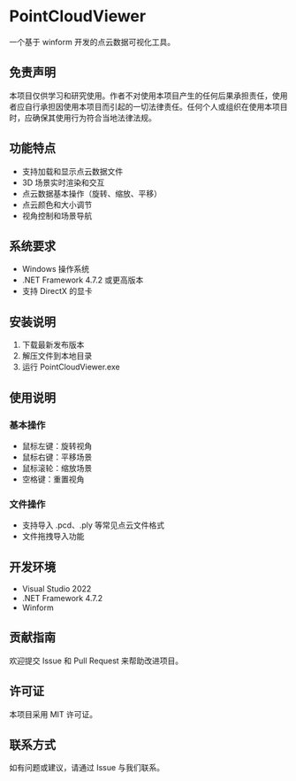 ﻿# PointCloudViewer

一个基于 winform 开发的点云数据可视化工具。

## 免责声明

本项目仅供学习和研究使用。作者不对使用本项目产生的任何后果承担责任，使用者应自行承担因使用本项目而引起的一切法律责任。任何个人或组织在使用本项目时，应确保其使用行为符合当地法律法规。

## 功能特点

- 支持加载和显示点云数据文件
- 3D 场景实时渲染和交互
- 点云数据基本操作（旋转、缩放、平移）
- 点云颜色和大小调节
- 视角控制和场景导航

## 系统要求

- Windows 操作系统
- .NET Framework 4.7.2 或更高版本
- 支持 DirectX 的显卡

## 安装说明

1. 下载最新发布版本
2. 解压文件到本地目录
3. 运行 PointCloudViewer.exe

## 使用说明

### 基本操作

- 鼠标左键：旋转视角
- 鼠标右键：平移场景
- 鼠标滚轮：缩放场景
- 空格键：重置视角

### 文件操作

- 支持导入 .pcd、.ply 等常见点云文件格式
- 文件拖拽导入功能

## 开发环境

- Visual Studio 2022
- .NET Framework 4.7.2
- Winform

## 贡献指南

欢迎提交 Issue 和 Pull Request 来帮助改进项目。

## 许可证

本项目采用 MIT 许可证。

## 联系方式

如有问题或建议，请通过 Issue 与我们联系。
